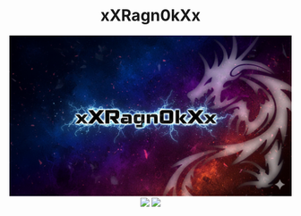 <div align="center">
  <h1>xXRagn0kXx</h1>
  <img src="./images/xXRagn0kXx_Cover.png" alt="xXRagn0kXx_Cover"/>
</div>


<div align="center">
  <img width=47% src="https://github-readme-stats.vercel.app/api?username=xXRagn0kXx&theme=radical&show_icons=true&count_private=true"/>
  <img width=51% src="https://github-readme-stats.vercel.app/api/top-langs/?username=xXRagn0kXx&layout=compact&theme=dark&show_icons=true&count_private=true"/>
</div>
